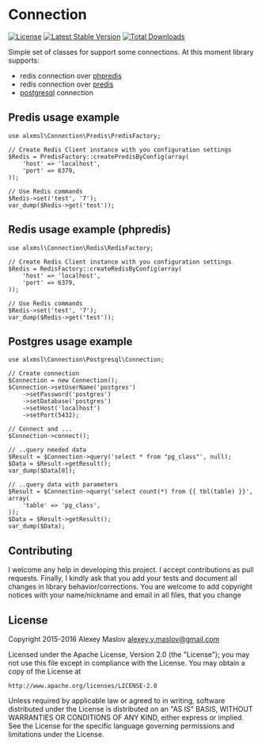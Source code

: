 # Connection

[![License](https://poser.pugx.org/alxmsl/connection/license)](https://packagist.org/packages/alxmsl/connection)
[![Latest Stable Version](https://poser.pugx.org/alxmsl/connection/version)](https://packagist.org/packages/alxmsl/connection)
[![Total Downloads](https://poser.pugx.org/alxmsl/connection/downloads)](https://packagist.org/packages/alxmsl/connection)

Simple set of classes for support some connections. At this moment library supports:

* redis connection over [phpredis](https://github.com/nicolasff/phpredis)
* redis connection over [predis](https://github.com/nrk/predis)
* [postgresql](http://php.net/manual/en/intro.pgsql.php) connection

## Predis usage example

    use alxmsl\Connection\Predis\PredisFactory;
    
    // Create Redis Client instance with you configuration settings
    $Redis = PredisFactory::createPredisByConfig(array(
        'host' => 'localhost',
        'port' => 6379,
    ));
    
    // Use Redis commands
    $Redis->set('test', '7');
    var_dump($Redis->get('test'));


## Redis usage example (phpredis)

    use alxmsl\Connection\Redis\RedisFactory;

    // Create Redis Client instance with you configuration settings
    $Redis = RedisFactory::createRedisByConfig(array(
        'host' => 'localhost',
        'port' => 6379,
    ));

    // Use Redis commands
    $Redis->set('test', '7');
    var_dump($Redis->get('test'));

## Postgres usage example

    use alxmsl\Connection\Postgresql\Connection;

    // Create connection
    $Connection = new Connection();
    $Connection->setUserName('postgres')
        ->setPassword('postgres')
        ->setDatabase('postgres')
        ->setHost('localhost')
        ->setPort(5432);

    // Connect and ...
    $Connection->connect();

    // ..query needed data
    $Result = $Connection->query('select * from "pg_class"', null);
    $Data = $Result->getResult();
    var_dump($Data[0]);

    // ..query data with parameters
    $Result = $Connection->query('select count(*) from {{ tbl(table) }}', array(
        'table' => 'pg_class',
    ));
    $Data = $Result->getResult();
    var_dump($Data);

## Contributing

I welcome any help in developing this project. I accept contributions as pull requests. Finally, I kindly ask that 
 you add your tests and document all changes in library behavior/corrections. You are welcome to add copyright notices 
 with your name/nickname and email in all files, that you change

## License

Copyright 2015-2016 Alexey Maslov <alexey.y.maslov@gmail.com>

Licensed under the Apache License, Version 2.0 (the "License");
you may not use this file except in compliance with the License.
You may obtain a copy of the License at

    http://www.apache.org/licenses/LICENSE-2.0

Unless required by applicable law or agreed to in writing, software
distributed under the License is distributed on an "AS IS" BASIS,
WITHOUT WARRANTIES OR CONDITIONS OF ANY KIND, either express or implied.
See the License for the specific language governing permissions and
limitations under the License.
